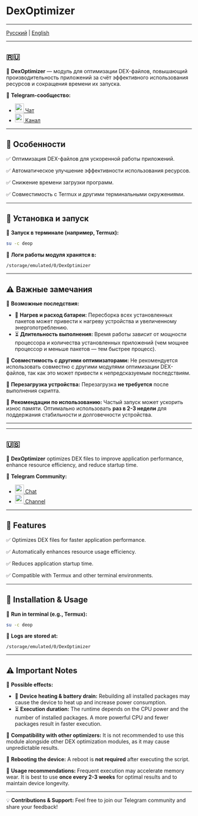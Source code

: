 # DexOptimizer

---

[Русский](https://github.com/zerxfox/DexOptimizer/tree/main?tab=readme-ov-file) | [English](#en)

---

## 🇷🇺
🚀 **DexOptimizer** — модуль для оптимизации DEX-файлов, повышающий производительность приложений за счёт эффективного использования ресурсов и сокращения времени их запуска.

📢 **Telegram-сообщество:**
- [<img src="https://img.icons8.com/color/48/000000/telegram-app.png" width="24"/> Чат](https://t.me/GhostCISProject_TaD)
- [<img src="https://img.icons8.com/color/48/000000/telegram-app.png" width="24"/> Канал](https://t.me/GhostCISProject)

---

## 📌 Особенности
✅ Оптимизация DEX-файлов для ускоренной работы приложений.

✅ Автоматическое улучшение эффективности использования ресурсов.

✅ Снижение времени загрузки программ.

✅ Совместимость с Termux и другими терминальными окружениями.

---

## 🚀 Установка и запуск
📌 **Запуск в терминале (например, Termux):**
```sh
su -c deop
```

📌 **Логи работы модуля хранятся в:**
```
/storage/emulated/0/DexOptimizer
```

---

## ⚠️ Важные замечания
📌 **Возможные последствия:**
- 📌 **Нагрев и расход батареи:** Пересборка всех установленных пакетов может привести к нагреву устройства и увеличенному энергопотреблению.
- ⏳ **Длительность выполнения:** Время работы зависит от мощности процессора и количества установленных приложений (чем мощнее процессор и меньше пакетов — тем быстрее процесс).

📌 **Совместимость с другими оптимизаторами:**
Не рекомендуется использовать совместно с другими модулями оптимизации DEX-файлов, так как это может привести к непредсказуемым последствиям.

📌 **Перезагрузка устройства:**
Перезагрузка **не требуется** после выполнения скрипта.

📌 **Рекомендации по использованию:**
Частый запуск может ускорить износ памяти. Оптимально использовать **раз в 2-3 недели** для поддержания стабильности и долговечности устройства.

---

---
## 🇺🇸
🚀 **DexOptimizer** optimizes DEX files to improve application performance, enhance resource efficiency, and reduce startup time.

📢 **Telegram Community:**
- [<img src="https://img.icons8.com/color/48/000000/telegram-app.png" width="24"/> Chat](https://t.me/GhostCISProject_TaD)
- [<img src="https://img.icons8.com/color/48/000000/telegram-app.png" width="24"/> Channel](https://t.me/GhostCISProject)

---

## 📌 Features

✅ Optimizes DEX files for faster application performance.

✅ Automatically enhances resource usage efficiency.

✅ Reduces application startup time.

✅ Compatible with Termux and other terminal environments.

---

## 🚀 Installation & Usage
📌 **Run in terminal (e.g., Termux):**
```sh
su -c deop
```

📌 **Logs are stored at:**
```
/storage/emulated/0/DexOptimizer
```

---

## ⚠️ Important Notes
📌 **Possible effects:**
- 📌 **Device heating & battery drain:** Rebuilding all installed packages may cause the device to heat up and increase power consumption.
- ⏳ **Execution duration:** The runtime depends on the CPU power and the number of installed packages. A more powerful CPU and fewer packages result in faster execution.

📌 **Compatibility with other optimizers:**
It is not recommended to use this module alongside other DEX optimization modules, as it may cause unpredictable results.

📌 **Rebooting the device:**
A reboot is **not required** after executing the script.

📌 **Usage recommendations:**
Frequent execution may accelerate memory wear. It is best to use **once every 2-3 weeks** for optimal results and to maintain device longevity.

---

💡 **Contributions & Support:** Feel free to join our Telegram community and share your feedback!

